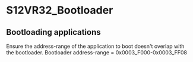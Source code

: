 # S12VR32_Bootloader

## Bootloading applications
Ensure the address-range of the application to boot doesn't overlap with the bootloader.
Bootloader address-range = 0x0003_F000-0x0003_FF08